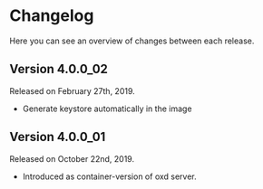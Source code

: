 # Changelog

Here you can see an overview of changes between each release.

## Version 4.0.0_02

Released on February 27th, 2019.

* Generate keystore automatically in the image

## Version 4.0.0_01

Released on October 22nd, 2019.

* Introduced as container-version of oxd server.
